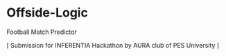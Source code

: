 # Offside-Logic
Football Match Predictor

[ Submission for INFERENTIA Hackathon by AURA club of PES University ]
